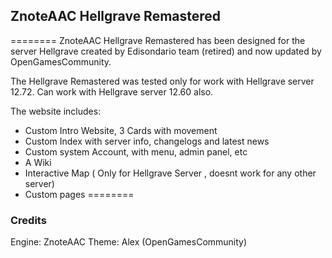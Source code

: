 ## ZnoteAAC Hellgrave Remastered
========
ZnoteAAC Hellgrave Remastered has been designed for the server Hellgrave created by Edisondario team (retired) and now updated by OpenGamesCommunity.

The Hellgrave Remastered was tested only for work with Hellgrave server 12.72.
Can work with Hellgrave server 12.60 also.

The website includes:

- Custom Intro Website, 3 Cards with movement
- Custom Index with server info, changelogs and latest news
- Custom system Account, with menu, admin panel, etc
- A Wiki 
- Interactive Map ( Only for Hellgrave Server , doesnt work for any other server)
- Custom pages
========

### Credits

Engine: ZnoteAAC
Theme: Alex (OpenGamesCommunity)